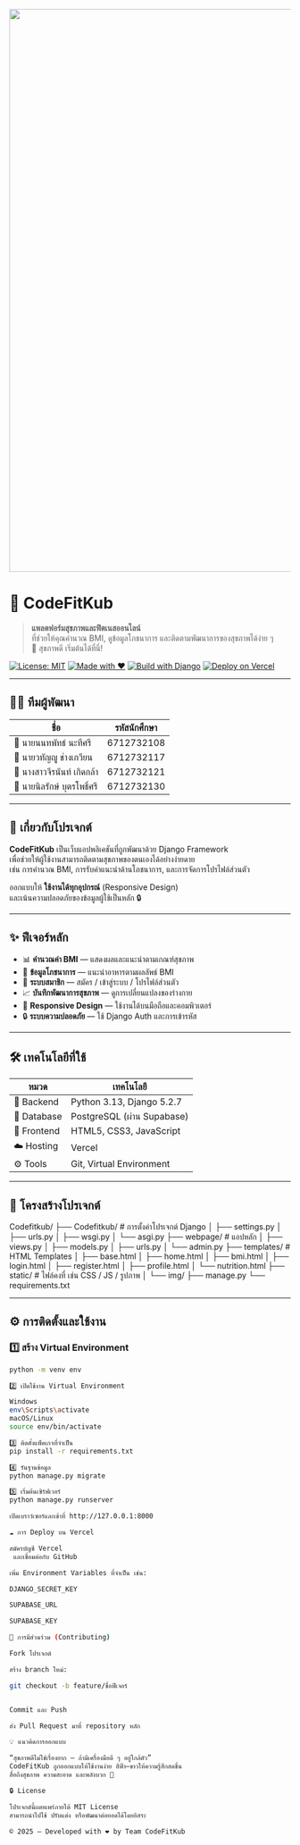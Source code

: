 <!-- 🌤 แบนเนอร์แนวสุขภาพ -->
<p align="center">
<img width="1755" height="1008" alt="pw-web" src="https://github.com/user-attachments/assets/d05231f5-3b8f-4c2d-a35c-1779915002af" />


# 🩵 CodeFitKub

> **แพลตฟอร์มสุขภาพและฟิตเนสออนไลน์**  
> ที่ช่วยให้คุณคำนวณ BMI, ดูข้อมูลโภชนาการ และติดตามพัฒนาการของสุขภาพได้ง่าย ๆ  
> 💙 สุขภาพดี เริ่มต้นได้ที่นี่!

[![License: MIT](https://img.shields.io/badge/License-MIT-blue.svg)](https://opensource.org/licenses/MIT)
[![Made with ❤️](https://img.shields.io/badge/Made%20with-❤️-pink.svg)](https://github.com/Nomu2448/Codefitkub)
[![Build with Django](https://img.shields.io/badge/Build%20with-Django-green.svg)](https://www.djangoproject.com/)
[![Deploy on Vercel](https://img.shields.io/badge/Deploy-Vercel-black.svg)](https://vercel.com)

---

## 👩‍💻 ทีมผู้พัฒนา

| ชื่อ | รหัสนักศึกษา |
|------|----------------|
| 👦 นายนนทพัทธ์ นะทีศรี | 6712732108 |
| 👦 นายวทัญญู ช่างเกวียน | 6712732117 |
| 👩 นางสาวจีรนันท์ เกิดกล้า | 6712732121 |
| 👦 นายนิลรักษ์ บุตรโพธิ์ศรี | 6712732130 |
---

## 📖 เกี่ยวกับโปรเจกต์

**CodeFitKub** เป็นเว็บแอปพลิเคชันที่ถูกพัฒนาด้วย Django Framework  
เพื่อช่วยให้ผู้ใช้งานสามารถติดตามสุขภาพของตนเองได้อย่างง่ายดาย  
เช่น การคำนวณ BMI, การรับคำแนะนำด้านโภชนาการ, และการจัดการโปรไฟล์ส่วนตัว  

ออกแบบให้ **ใช้งานได้ทุกอุปกรณ์** (Responsive Design)  
และเน้นความปลอดภัยของข้อมูลผู้ใช้เป็นหลัก 🔒

---

## ✨ ฟีเจอร์หลัก

- 📊 **คำนวณค่า BMI** — แสดงผลและแนะนำตามเกณฑ์สุขภาพ  
- 🥗 **ข้อมูลโภชนาการ** — แนะนำอาหารตามผลลัพธ์ BMI  
- 👤 **ระบบสมาชิก** — สมัคร / เข้าสู่ระบบ / โปรไฟล์ส่วนตัว  
- 📈 **บันทึกพัฒนาการสุขภาพ** — ดูการเปลี่ยนแปลงของร่างกาย  
- 📱 **Responsive Design** — ใช้งานได้บนมือถือและคอมพิวเตอร์  
- 🔒 **ระบบความปลอดภัย** — ใช้ Django Auth และการเข้ารหัส  

---

## 🛠 เทคโนโลยีที่ใช้

| หมวด | เทคโนโลยี |
|-------|-------------|
| 🐍 Backend | Python 3.13, Django 5.2.7 |
| 💾 Database | PostgreSQL (ผ่าน Supabase) |
| 🎨 Frontend | HTML5, CSS3, JavaScript |
| ☁️ Hosting | Vercel |
| ⚙️ Tools | Git, Virtual Environment |

---

## 📁 โครงสร้างโปรเจกต์

Codefitkub/
├── Codefitkub/ # การตั้งค่าโปรเจกต์ Django
│ ├── settings.py
│ ├── urls.py
│ ├── wsgi.py
│ └── asgi.py
├── webpage/ # แอปหลัก
│ ├── views.py
│ ├── models.py
│ ├── urls.py
│ └── admin.py
├── templates/ # HTML Templates
│ ├── base.html
│ ├── home.html
│ ├── bmi.html
│ ├── login.html
│ ├── register.html
│ ├── profile.html
│ └── nutrition.html
├── static/ # ไฟล์คงที่ เช่น CSS / JS / รูปภาพ
│ └── img/
├── manage.py
└── requirements.txt


---

## ⚙️ การติดตั้งและใช้งาน

### 1️⃣ สร้าง Virtual Environment
```bash
python -m venv env

2️⃣ เปิดใช้งาน Virtual Environment

Windows
env\Scripts\activate
macOS/Linux
source env/bin/activate

3️⃣ ติดตั้งแพ็คเกจที่จำเป็น
pip install -r requirements.txt

4️⃣ รันฐานข้อมูล
python manage.py migrate

5️⃣ เริ่มต้นเซิร์ฟเวอร์
python manage.py runserver

เปิดเบราว์เซอร์และเข้าที่ http://127.0.0.1:8000

☁️ การ Deploy บน Vercel

สมัครบัญชี Vercel
 และเชื่อมต่อกับ GitHub

เพิ่ม Environment Variables ที่จำเป็น เช่น:

DJANGO_SECRET_KEY

SUPABASE_URL

SUPABASE_KEY

🤝 การมีส่วนร่วม (Contributing)

Fork โปรเจกต์

สร้าง branch ใหม่:

git checkout -b feature/ชื่อฟีเจอร์


Commit และ Push

ส่ง Pull Request มาที่ repository หลัก

💡 แนวคิดการออกแบบ

“สุขภาพดีไม่ใช่เรื่องยาก — ถ้ามีเครื่องมือดี ๆ อยู่ใกล้ตัว”
CodeFitKub ถูกออกแบบให้ใช้งานง่าย สีฟ้า–ขาวให้ความรู้สึกสดชื่น
สื่อถึงสุขภาพ ความสะอาด และพลังบวก 💙

🔒 License

โปรเจกต์นี้เผยแพร่ภายใต้ MIT License
สามารถนำไปใช้ ปรับแต่ง หรือพัฒนาต่อยอดได้โดยอิสระ

© 2025 — Developed with ❤️ by Team CodeFitKub

